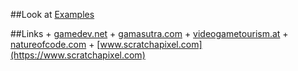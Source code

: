 ##Look at [Examples](https://github.com/danielscherzer/Framework/tree/master/CG/Examples)

##Links
	+ [gamedev.net](https://www.gamedev.net)
	+ [gamasutra.com](https://www.gamasutra.com)
	+ [videogametourism.at](https://videogametourism.at)
	+ [natureofcode.com](https://natureofcode.com)
	+ [www.scratchapixel.com](https://www.scratchapixel.com)

